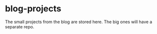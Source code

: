 # blog-projects
The small projects from the blog are stored here. The big ones will have a separate repo.
